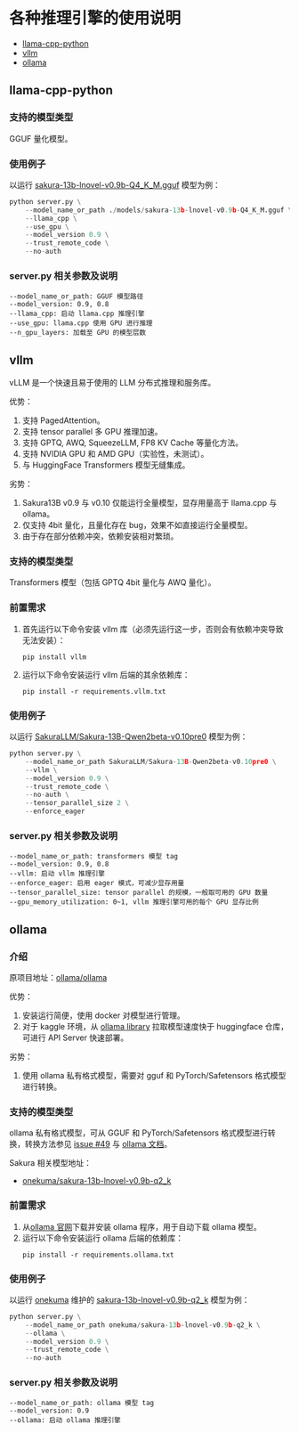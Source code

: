 # 各种推理引擎的使用说明

* [llama-cpp-python](#llama-cpp-python)
* [vllm](#vllm)
* [ollama](#ollama)

## llama-cpp-python
### 支持的模型类型
<!-- // 这部分写支持加载哪些模型，如果是非 SakuraLLM 支持的格式的话，哪些地方能找到第三方维护的转换后的格式。 -->
GGUF 量化模型。

### 使用例子
以运行 [sakura-13b-lnovel-v0.9b-Q4_K_M.gguf](https://huggingface.co/SakuraLLM/Sakura-13B-LNovel-v0.9b-GGUF) 模型为例：
```python
python server.py \
    --model_name_or_path ./models/sakura-13b-lnovel-v0.9b-Q4_K_M.gguf \
    --llama_cpp \
    --use_gpu \
    --model_version 0.9 \
    --trust_remote_code \
    --no-auth
```

### server.py 相关参数及说明
<!-- // 这部分写一下推理引擎用到了哪些参数，由于早期设计问题，server.py 没有对参数归类，导致混杂在一起了。 -->
```shell
--model_name_or_path: GGUF 模型路径
--model_version: 0.9, 0.8
--llama_cpp: 启动 llama.cpp 推理引擎
--use_gpu: llama.cpp 使用 GPU 进行推理
--n_gpu_layers: 加载至 GPU 的模型层数
```

## vllm
vLLM 是一个快速且易于使用的 LLM 分布式推理和服务库。

优势：
1. 支持 PagedAttention。
2. 支持 tensor parallel 多 GPU 推理加速。
3. 支持 GPTQ, AWQ, SqueezeLLM, FP8 KV Cache 等量化方法。
4. 支持 NVIDIA GPU 和 AMD GPU（实验性，未测试）。
5. 与 HuggingFace Transformers 模型无缝集成。

劣势：
1. Sakura13B v0.9 与 v0.10 仅能运行全量模型，显存用量高于 llama.cpp 与 ollama。
2. 仅支持 4bit 量化，且量化存在 bug，效果不如直接运行全量模型。
3. 由于存在部分依赖冲突，依赖安装相对繁琐。

### 支持的模型类型
<!-- // 这部分写支持加载哪些模型，如果是非 SakuraLLM 支持的格式的话，哪些地方能找到第三方维护的转换后的格式。 -->
Transformers 模型（包括 GPTQ 4bit 量化与 AWQ 量化）。

### 前置需求
<!-- // 这部分写除了 `requirements.txt` 中 package 依赖以外的依赖。 -->
1. 首先运行以下命令安装 vllm 库（必须先运行这一步，否则会有依赖冲突导致无法安装）：
   ```shell
   pip install vllm
   ```
2. 运行以下命令安装运行 vllm 后端的其余依赖库：
   ```shell
   pip install -r requirements.vllm.txt
   ```

### 使用例子
以运行 [SakuraLLM/Sakura-13B-Qwen2beta-v0.10pre0](https://huggingface.co/SakuraLLM/Sakura-13B-Qwen2beta-v0.10pre0) 模型为例：
```python
python server.py \
    --model_name_or_path SakuraLLM/Sakura-13B-Qwen2beta-v0.10pre0 \
    --vllm \
    --model_version 0.9 \
    --trust_remote_code \
    --no-auth \
    --tensor_parallel_size 2 \
    --enforce_eager
```

### server.py 相关参数及说明
<!-- // 这部分写一下推理引擎用到了哪些参数，由于早期设计问题，server.py 没有对参数归类，导致混杂在一起了。 -->
```shell
--model_name_or_path: transformers 模型 tag
--model_version: 0.9, 0.8
--vllm: 启动 vllm 推理引擎
--enforce_eager: 启用 eager 模式，可减少显存用量
--tensor_parallel_size: tensor parallel 的规模，一般取可用的 GPU 数量
--gpu_memory_utilization: 0~1, vllm 推理引擎可用的每个 GPU 显存比例
```

## ollama

### 介绍
原项目地址：[ollama/ollama](https://github.com/ollama/ollama)

优势：
1. 安装运行简便，使用 docker 对模型进行管理。
2. 对于 kaggle 环境，从 [ollama library](https://ollama.com/library) 拉取模型速度快于 huggingface 仓库，可进行 API Server 快速部署。

劣势：
1. 使用 ollama 私有格式模型，需要对 gguf 和 PyTorch/Safetensors 格式模型进行转换。

### 支持的模型类型
<!-- // 这部分写 ollama 支持加载哪些模型，如果是非 SakuraLLM 支持的格式的话，哪些地方能找到第三方维护的转换后的格式。 -->
ollama 私有格式模型，可从 GGUF 和 PyTorch/Safetensors 格式模型进行转换，转换方法参见 [issue #49](https://github.com/SakuraLLM/Sakura-13B-Galgame/issues/49) 与 [ollama 文档](https://github.com/ollama/ollama/blob/main/docs/import.md)。

Sakura 相关模型地址：
- [onekuma/sakura-13b-lnovel-v0.9b-q2_k](https://registry.ollama.ai/onekuma/sakura-13b-lnovel-v0.9b-q2_k/tags)

### 前置需求
<!-- // 这部分写除了 `requirements.txt` 中 package 依赖以外的依赖。 -->
1. 从[ollama 官网](https://registry.ollama.ai/download)下载并安装 ollama 程序，用于自动下载 ollama 模型。
2. 运行以下命令安装运行 ollama 后端的依赖库：
   ```shell
   pip install -r requirements.ollama.txt
   ```

### 使用例子
以运行 [onekuma](https://registry.ollama.ai/onekuma) 维护的 [sakura-13b-lnovel-v0.9b-q2_k](https://registry.ollama.ai/onekuma/sakura-13b-lnovel-v0.9b-q2_k/tags) 模型为例：
```python
python server.py \
    --model_name_or_path onekuma/sakura-13b-lnovel-v0.9b-q2_k \
    --ollama \
    --model_version 0.9 \
    --trust_remote_code \
    --no-auth
```

### server.py 相关参数及说明
<!-- // 这部分写一下 ollama 模型用到了哪些参数，由于早期设计问题，server.py 没有对参数归类，导致混杂在一起了。 -->
```shell
--model_name_or_path: ollama 模型 tag
--model_version: 0.9
--ollama: 启动 ollama 推理引擎
```
